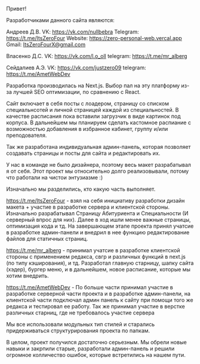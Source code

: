 Привет!

Разработчиками данного сайта являются:

Андреев Д.В.
VK: https://vk.com/nullbebra
Telegram: https://t.me/ItsZeroFour
Website: https://zero-personal-web.vercal.app
Gmail: ItsZeroFourX@gmail.com

Власенко Д.С.
VK: https://vk.com/l.o_oll
telegram: https://t.me/mr_alberg

Сейдалиев А.Э.
VK: https://vk.com/justzero09
telegram: https://t.me/AmetWebDev


Разработка производилась на Next.js. Выбор пал на эту платформу из-за лучшей SEO оптимизации, по сравнению с React.

Сайт включает в себя посты с лоадером, страницу со списком специальнсотей и личной страницей каждой из специальностей. В качестве расписания пока вставили загрузчик в виде картинок под корпуса. В дальнейшем мы планируем сделать кастомное распиание с возможностью добавления в избранное кабинет, группу и/или преподователя.

Так же разработана индивидуальная админ-панель, которая позволяет создавать страницы и посты для сайта и редактировать их.

У нас в команде не было дизайнера, поэтому весь макет разрабатывал я от себя.
Этот проект мы относительно долго реализовывали, потому что работали на чистои энтузиазме :)

Изначально мы разделились, кто какую часть выполняет.

https://t.me/ItsZeroFour - взял на себя инициативу разработки дизайн макета + участие в разработке сервера и клиентской стороны. Изначально разрабатывал Страницу Абитуриента и Специальности (И серверный впрос для них). Далее в ход ишли менее важные страницы, оптимизация кода и тд. На завершающем этапе проекта принял учатсие в разработке админ-панели и внедрил в нее функцию редактирование файлов для статичных страниц.

https://t.me/mr_alberg - принимал учатсие в разработке клиентской стороны с применением редакса, свгр и различных функций в next.js (по типу кэширования), и тд. Разработал главную старницу, шапку сайта (хэдер), бургер меню, и в дальнейшем, новое расписание, которые мы хотим внедрить.

https://t.me/AmetWebDev - По больше части принимал участие в разработке серверной части проекта и в разработке админ-панели, на клиентской части подключал админ панель к сайту при помощи того же редакса и тестировал ее работу. Так же принимал участие в верстке различных старниц, где не требовалось участие сервера

Мы все использовали модульных тип стилей и старались придерживаться структурирования проекта по папкам.

В целом, проект получился достаточно серьезным. Мы обрели новые навыки и закрпили старые, разработали админ-панель и решили огромное колличество ошибок, которые встретились на нашем пути.